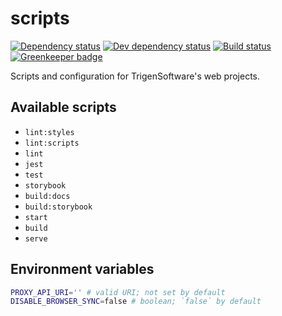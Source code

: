 
# scripts

[![Dependency status][deps]][deps-url]
[![Dev dependency status][dev-deps]][dev-deps-url]
[![Build status][build]][build-url]
[![Greenkeeper badge][greenkeeper]][greenkeeper-url]

[deps]: https://david-dm.org/TrigenSoftware/scripts.svg
[deps-url]: https://david-dm.org/TrigenSoftware/scripts

[dev-deps]: https://david-dm.org/TrigenSoftware/scripts/dev-status.svg
[dev-deps-url]: https://david-dm.org/TrigenSoftware/scripts?type=dev

[build]: http://img.shields.io/travis/com/TrigenSoftware/scripts.svg
[build-url]: https://travis-ci.com/TrigenSoftware/scripts

[greenkeeper]: https://badges.greenkeeper.io/TrigenSoftware/scripts.svg
[greenkeeper-url]: https://greenkeeper.io/

Scripts and configuration for TrigenSoftware's web projects.

## Available scripts

- `lint:styles`
- `lint:scripts`
- `lint`
- `jest`
- `test`
- `storybook`
- `build:docs`
- `build:storybook`
- `start`
- `build`
- `serve`

## Environment variables

```bash
PROXY_API_URI='' # valid URI; not set by default
DISABLE_BROWSER_SYNC=false # boolean; `false` by default
```

